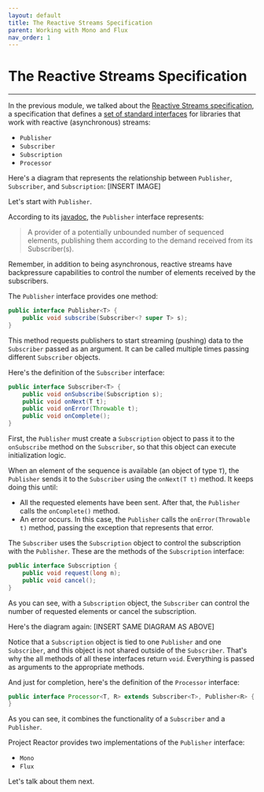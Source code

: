 ```yaml
---
layout: default
title: The Reactive Streams Specification
parent: Working with Mono and Flux
nav_order: 1
---
```


# The Reactive Streams Specification
---
In the previous module, we talked about the [Reactive Streams specification](https://www.reactive-streams.org), a specification that defines a [set of standard interfaces](https://www.reactive-streams.org/reactive-streams-1.0.3-javadoc/org/reactivestreams/package-summary.html) for libraries that work with reactive (asynchronous) streams:
- `Publisher`
- `Subscriber`
- `Subscription`
- `Processor`

Here's a diagram that represents the relationship between `Publisher`, `Subscriber`, and `Subscription`:
[INSERT IMAGE]

Let's start with `Publisher`.

According to its [javadoc](https://www.reactive-streams.org/reactive-streams-1.0.3-javadoc/org/reactivestreams/Publisher.html), the `Publisher` interface represents:
> A provider of a potentially unbounded number of sequenced elements, publishing them according to the demand received from its Subscriber(s).

Remember, in addition to being asynchronous, reactive streams have backpressure capabilities to control the number of elements received by the subscribers.

The `Publisher` interface provides one method:
```java
public interface Publisher<T> {
    public void subscribe(Subscriber<? super T> s);
}
```

This method requests publishers to start streaming (pushing) data to the `Subscriber` passed as an argument. It can be called multiple times passing different `Subscriber` objects.

Here's the definition of the `Subscriber` interface:
```java
public interface Subscriber<T> {
    public void onSubscribe(Subscription s);
    public void onNext(T t);
    public void onError(Throwable t);
    public void onComplete();
}
```

First, the `Publisher` must create a `Subscription` object to pass it to the `onSubscribe` method on the `Subscriber`, so that this object can execute initialization logic.

When an element of the sequence is available (an object of type `T`), the `Publisher` sends it to the `Subscriber` using the `onNext(T t)` method. It keeps doing this until:
- All the requested elements have been sent. After that, the `Publisher` calls the `onComplete()` method.
- An error occurs. In this case, the `Publisher` calls the `onError(Throwable t)` method, passing the exception that represents that error.

The `Subscriber` uses the `Subscription` object to control the subscription with the `Publisher`. These are the methods of the `Subscription` interface:
```java
public interface Subscription {
    public void request(long n);
    public void cancel();
}
```

As you can see, with a `Subscription` object, the `Subscriber` can control the number of requested elements or cancel the subscription.

Here's the diagram again:
[INSERT SAME DIAGRAM AS ABOVE]

Notice that a `Subscription` object is tied to one `Publisher` and one `Subscriber`, and this object is not shared outside of the `Subscriber`. That's why the all methods of all these interfaces return `void`. Everything is passed as arguments to the appropriate methods.

And just for completion, here's the definition of the `Processor` interface:
```java
public interface Processor<T, R> extends Subscriber<T>, Publisher<R> {
}
```

As you can see, it combines the functionality of a `Subscriber` and a `Publisher`.

Project Reactor provides two implementations of the `Publisher` interface:
- `Mono`
- `Flux`

Let's talk about them next.
